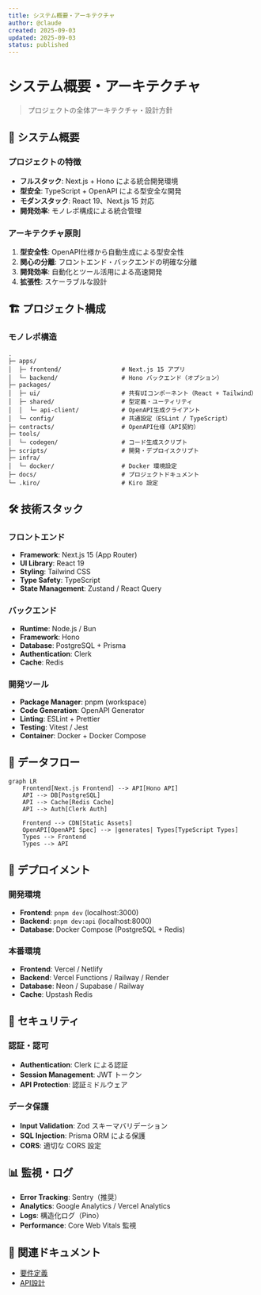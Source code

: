 ```yaml
---
title: システム概要・アーキテクチャ
author: @claude
created: 2025-09-03
updated: 2025-09-03
status: published
---
```


# システム概要・アーキテクチャ

> プロジェクトの全体アーキテクチャ・設計方針

## 🎯 システム概要

### プロジェクトの特徴

- **フルスタック**: Next.js + Hono による統合開発環境
- **型安全**: TypeScript + OpenAPI による型安全な開発
- **モダンスタック**: React 19、Next.js 15 対応
- **開発効率**: モノレポ構成による統合管理

### アーキテクチャ原則

1. **型安全性**: OpenAPI仕様から自動生成による型安全性
2. **関心の分離**: フロントエンド・バックエンドの明確な分離
3. **開発効率**: 自動化とツール活用による高速開発
4. **拡張性**: スケーラブルな設計

## 🏗️ プロジェクト構成

### モノレポ構造

```
.
├─ apps/
│  ├─ frontend/                 # Next.js 15 アプリ
│  └─ backend/                  # Hono バックエンド（オプション）
├─ packages/
│  ├─ ui/                       # 共有UIコンポーネント（React + Tailwind）
│  ├─ shared/                   # 型定義・ユーティリティ
│  │  └─ api-client/            # OpenAPI生成クライアント
│  └─ config/                   # 共通設定（ESLint / TypeScript）
├─ contracts/                   # OpenAPI仕様（API契約）
├─ tools/
│  └─ codegen/                  # コード生成スクリプト
├─ scripts/                     # 開発・デプロイスクリプト
├─ infra/
│  └─ docker/                   # Docker 環境設定
├─ docs/                        # プロジェクトドキュメント
└─ .kiro/                       # Kiro 設定
```

## 🛠️ 技術スタック

### フロントエンド

- **Framework**: Next.js 15 (App Router)
- **UI Library**: React 19
- **Styling**: Tailwind CSS
- **Type Safety**: TypeScript
- **State Management**: Zustand / React Query

### バックエンド

- **Runtime**: Node.js / Bun
- **Framework**: Hono
- **Database**: PostgreSQL + Prisma
- **Authentication**: Clerk
- **Cache**: Redis

### 開発ツール

- **Package Manager**: pnpm (workspace)
- **Code Generation**: OpenAPI Generator
- **Linting**: ESLint + Prettier
- **Testing**: Vitest / Jest
- **Container**: Docker + Docker Compose

## 🔄 データフロー

```mermaid
graph LR
    Frontend[Next.js Frontend] --> API[Hono API]
    API --> DB[PostgreSQL]
    API --> Cache[Redis Cache]
    API --> Auth[Clerk Auth]

    Frontend --> CDN[Static Assets]
    OpenAPI[OpenAPI Spec] --> |generates| Types[TypeScript Types]
    Types --> Frontend
    Types --> API
```

## 🚀 デプロイメント

### 開発環境

- **Frontend**: `pnpm dev` (localhost:3000)
- **Backend**: `pnpm dev:api` (localhost:8000)
- **Database**: Docker Compose (PostgreSQL + Redis)

### 本番環境

- **Frontend**: Vercel / Netlify
- **Backend**: Vercel Functions / Railway / Render
- **Database**: Neon / Supabase / Railway
- **Cache**: Upstash Redis

## 🔐 セキュリティ

### 認証・認可

- **Authentication**: Clerk による認証
- **Session Management**: JWT トークン
- **API Protection**: 認証ミドルウェア

### データ保護

- **Input Validation**: Zod スキーマバリデーション
- **SQL Injection**: Prisma ORM による保護
- **CORS**: 適切な CORS 設定

## 📊 監視・ログ

- **Error Tracking**: Sentry（推奨）
- **Analytics**: Google Analytics / Vercel Analytics
- **Logs**: 構造化ログ（Pino）
- **Performance**: Core Web Vitals 監視

## 🔗 関連ドキュメント

- [要件定義](./requirements.md)
- [API設計](./api-design.md)
